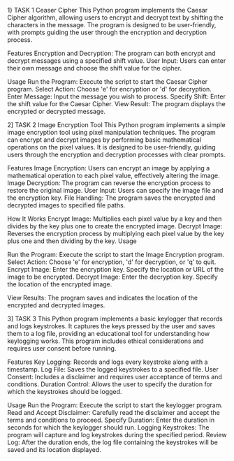 1} TASK 1
Ceaser Cipher 
This Python program implements the Caesar Cipher algorithm, allowing users to encrypt and decrypt text by shifting the characters in the message. The program is designed to be user-friendly, with prompts guiding the user through the encryption and decryption process.

Features
Encryption and Decryption: The program can both encrypt and decrypt messages using a specified shift value.
User Input: Users can enter their own message and choose the shift value for the cipher.

Usage
Run the Program: Execute the script to start the Caesar Cipher program.
Select Action: Choose 'e' for encryption or 'd' for decryption.
Enter Message: Input the message you wish to process.
Specify Shift: Enter the shift value for the Caesar Cipher.
View Result: The program displays the encrypted or decrypted message.

2] TASK 2
Image Encryption Tool
This Python program implements a simple image encryption tool using pixel manipulation techniques. The program can encrypt and decrypt images by performing basic mathematical operations on the pixel values. It is designed to be user-friendly, guiding users through the encryption and decryption processes with clear prompts.

Features
Image Encryption: Users can encrypt an image by applying a mathematical operation to each pixel value, effectively altering the image.
Image Decryption: The program can reverse the encryption process to restore the original image.
User Input: Users can specify the image file and the encryption key.
File Handling: The program saves the encrypted and decrypted images to specified file paths.

How It Works
Encrypt Image: Multiplies each pixel value by a key and then divides by the key plus one to create the encrypted image.
Decrypt Image: Reverses the encryption process by multiplying each pixel value by the key plus one and then dividing by the key.
Usage

Run the Program: Execute the script to start the Image Encryption program.
Select Action: Choose 'e' for encryption, 'd' for decryption, or 'q' to quit.
Encrypt Image:
Enter the encryption key.
Specify the location or URL of the image to be encrypted.
Decrypt Image:
Enter the decryption key.
Specify the location of the encrypted image.

View Results: The program saves and indicates the location of the encrypted and decrypted images.

3] TASK 3
This Python program implements a basic keylogger that records and logs keystrokes. It captures the keys pressed by the user and saves them to a log file, providing an educational tool for understanding how keylogging works. This program includes ethical considerations and requires user consent before running.

Features
Key Logging: Records and logs every keystroke along with a timestamp.
Log File: Saves the logged keystrokes to a specified file.
User Consent: Includes a disclaimer and requires user acceptance of terms and conditions.
Duration Control: Allows the user to specify the duration for which the keystrokes should be logged.

Usage
Run the Program: Execute the script to start the keylogger program.
Read and Accept Disclaimer: Carefully read the disclaimer and accept the terms and conditions to proceed.
Specify Duration: Enter the duration in seconds for which the keylogger should run.
Logging Keystrokes: The program will capture and log keystrokes during the specified period.
Review Log: After the duration ends, the log file containing the keystrokes will be saved and its location displayed.


